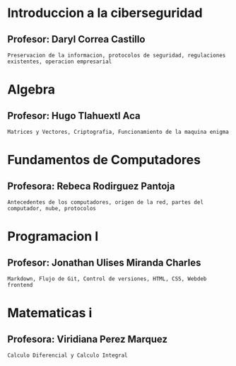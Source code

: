 # Introduccion a la ciberseguridad
## Profesor: Daryl Correa Castillo 
    Preservacion de la informacion, protocolos de seguridad, regulaciones existentes, operacion empresarial 

# Algebra
## Profesor: Hugo Tlahuextl Aca
    Matrices y Vectores, Criptografia, Funcionamiento de la maquina enigma 

# Fundamentos de Computadores
## Profesora: Rebeca Rodirguez Pantoja 
    Antecedentes de los computadores, origen de la red, partes del computador, nube, protocolos

# Programacion I 
## Profesor: Jonathan Ulises Miranda Charles 
    Markdown, Flujo de Git, Control de versiones, HTML, CSS, Webdeb frontend

# Matematicas i
## Profesora: Viridiana Perez Marquez 
    Calculo Diferencial y Calculo Integral